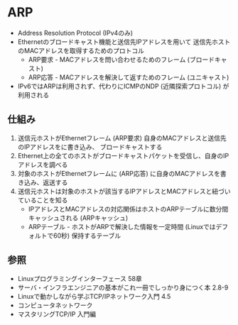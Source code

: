 # ARP
- Address Resolution Protocol (IPv4のみ)
- Ethernetのブロードキャスト機能と送信先IPアドレスを用いて
  送信先ホストのMACアドレスを取得するためのプロトコル
  - ARP要求 - MACアドレスを問い合わせるためのフレーム (ブロードキャスト)
  - ARP応答 - MACアドレスを解決して返すためのフレーム (ユニキャスト)
- IPv6ではARPは利用されず、代わりにICMPのNDP (近隣探索プロトコル) が利用される

## 仕組み
1. 送信元ホストがEthernetフレーム (ARP要求) 自身のMACアドレスと送信先のIPアドレスをに書き込み、
   ブロードキャストする
2. Ethernet上の全てのホストがブロードキャストパケットを受信し、自身のIPアドレスを調べる
3. 対象のホストがEthernetフレームに (ARP応答) に自身のMACアドレスを書き込み、返送する
4. 送信元ホストは対象のホストが該当するIPアドレスとMACアドレスと紐づいていることを知る
    - IPアドレスとMACアドレスの対応関係はホストのARPテーブルに数分間キャッシュされる (ARPキャッシュ)
    - ARPテーブル - ホストがARPで解決した情報を一定時間 (Linuxではデフォルトで60秒) 保持するテーブル

## 参照
- Linuxプログラミングインターフェース 58章
- サーバ・インフラエンジニアの基本がこれ一冊でしっかり身につく本 2.8-9
- Linuxで動かしながら学ぶTCP/IPネットワーク入門 4.5
- コンピュータネットワーク
- マスタリングTCP/IP 入門編
